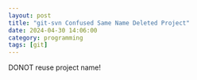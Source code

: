 ```yaml
---
layout: post
title: "git-svn Confused Same Name Deleted Project"
date: 2024-04-30 14:06:00
category: programming
tags: [git]
---
```


DONOT reuse project name!  





[jekyll]: http://jekyllrb.com
[jekyll-gh]: https://github.com/jekyll/jekyll
[jekyll-help]: https://github.com/jekyll/jekyll-help

